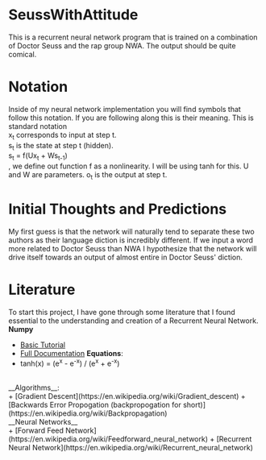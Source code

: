 # SeussWithAttitude
This is a recurrent neural network program that is trained on a combination of Doctor Seuss and the rap group NWA.  The output should be quite comical.

# Notation
Inside of my neural network implementation you will find symbols that follow this notation.  If you are following along this is their meaning.  This is standard notation</br>
x<sub>t</sub> corresponds to input at step t.</br>
s<sub>t</sub> is the state at step t (hidden).</br>
s<sub>t</sub> = f(Ux<sub>t</sub> + Ws<sub>t-1</sub>)</br>, we define out function f as a nonlinearity.  I will be using tanh for this.  U and W are parameters.
o<sub>t</sub> is the output at step t.

# Initial Thoughts and Predictions
My first guess is that the network will naturally tend to separate these two authors as their language diction is incredibly different.  If we input a word more related to Doctor Seuss than NWA I hypothesize that the network will drive itself towards an output of almost entire in Doctor Seuss' diction.

# Literature
To start this project, I have gone through some literature that I found essential to the understanding and creation of a Recurrent Neural Network.</br>
__Numpy__</br>
  + [Basic Tutorial](https://docs.scipy.org/doc/numpy-dev/user/quickstart.html)
  + [Full Documentation](https://docs.scipy.org/doc/numpy-1.11.0/reference/)
__Equations__:</br>
  + tanh(x) = (e<sup>x</sup> - e<sup>-x</sup>) / (e<sup>x</sup> + e<sup>-x</sup>)
</br>
__Algorithms__:</br>
  + [Gradient Descent](https://en.wikipedia.org/wiki/Gradient_descent)
  + [Backwards Error Propogation (backpropogation for short)](https://en.wikipedia.org/wiki/Backpropagation)
</br>
__Neural Networks__</br>
  + [Forward Feed Network](https://en.wikipedia.org/wiki/Feedforward_neural_network)
  + [Recurrent Neural Network](https://en.wikipedia.org/wiki/Recurrent_neural_network)
